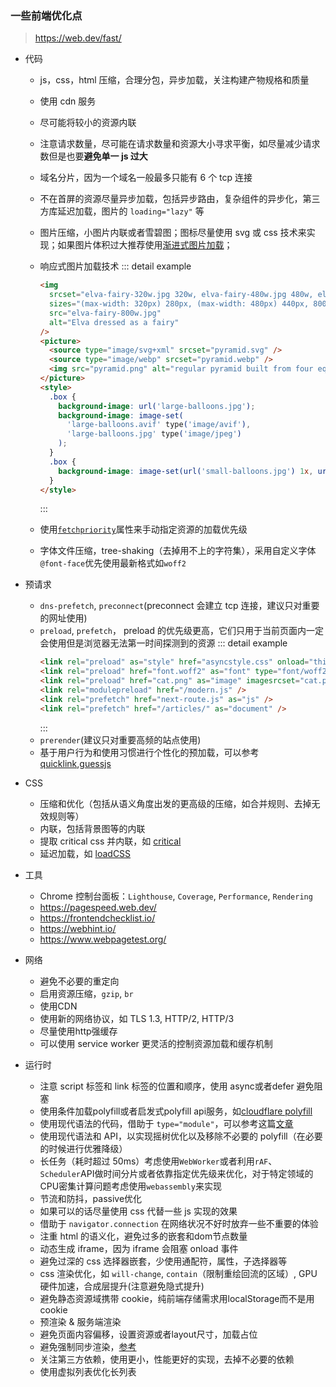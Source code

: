 ### 一些前端优化点

> https://web.dev/fast/

- 代码

  - js，css，html 压缩，合理分包，异步加载，关注构建产物规格和质量
  - 使用 cdn 服务
  - 尽可能将较小的资源内联
  - 注意请求数量，尽可能在请求数量和资源大小寻求平衡，如尽量减少请求数但是也要**避免单一 js 过大**
  - 域名分片，因为一个域名一般最多只能有 6 个 tcp 连接
  - 不在首屏的资源尽量异步加载，包括异步路由，复杂组件的异步化，第三方库延迟加载，图片的 `loading="lazy"` 等
  - 图片压缩，小图片内联或者雪碧图；图标尽量使用 svg 或 css 技术来实现；如果图片体积过大推荐使用[渐进式图片加载](https://akarin.dev/2021/11/04/progressive-image-loading/)；
  - 响应式图片加载技术
    ::: detail example

    ```html
    <img
      srcset="elva-fairy-320w.jpg 320w, elva-fairy-480w.jpg 480w, elva-fairy-800w.jpg 800w"
      sizes="(max-width: 320px) 280px, (max-width: 480px) 440px, 800px"
      src="elva-fairy-800w.jpg"
      alt="Elva dressed as a fairy"
    />
    <picture>
      <source type="image/svg+xml" srcset="pyramid.svg" />
      <source type="image/webp" srcset="pyramid.webp" />
      <img src="pyramid.png" alt="regular pyramid built from four equilateral triangles" />
    </picture>
    <style>
      .box {
        background-image: url('large-balloons.jpg');
        background-image: image-set(
          'large-balloons.avif' type('image/avif'),
          'large-balloons.jpg' type('image/jpeg')
        );
      }
      .box {
        background-image: image-set(url('small-balloons.jpg') 1x, url('large-balloons.jpg') 2x);
      }
    </style>
    ```

    :::

  - 使用[`fetchpriority`](https://web.dev/priority-hints/)属性来手动指定资源的加载优先级
  - 字体文件压缩，tree-shaking（去掉用不上的字符集），采用自定义字体`@font-face`优先使用最新格式如`woff2`

- 预请求

  - `dns-prefetch`, `preconnect`(preconnect 会建立 tcp 连接，建议只对重要的网址使用)
  - `preload`, `prefetch`， preload 的优先级更高，它们只用于当前页面内一定会使用但是浏览器无法第一时间探测到的资源
    ::: detail example
    ```html
    <link rel="preload" as="style" href="asyncstyle.css" onload="this.rel='stylesheet'" />
    <link rel="preload" href="font.woff2" as="font" type="font/woff2" crossorigin />
    <link rel="preload" href="cat.png" as="image" imagesrcset="cat.png 1x, cat-2x.png 2x" />
    <link rel="modulepreload" href="/modern.js" />
    <link rel="prefetch" href="next-route.js" as="js" />
    <link rel="prefetch" href="/articles/" as="document" />
    ```
    :::
  - `prerender`(建议只对重要高频的站点使用)
  - 基于用户行为和使用习惯进行个性化的预加载，可以参考 [quicklink](https://github.com/GoogleChromeLabs/quicklink),[guessjs](https://github.com/guess-js/guess)

- CSS

  - 压缩和优化（包括从语义角度出发的更高级的压缩，如合并规则、去掉无效规则等）
  - 内联，包括背景图等的内联
  - 提取 critical css 并内联，如 [critical](https://github.com/addyosmani/critical)
  - 延迟加载，如 [loadCSS](https://github.com/filamentgroup/loadCSS)

- 工具

  - Chrome 控制台面板：`Lighthouse`, `Coverage`, `Performance`, `Rendering`
  - https://pagespeed.web.dev/
  - https://frontendchecklist.io/
  - https://webhint.io/
  - https://www.webpagetest.org/

- 网络

  - 避免不必要的重定向
  - 启用资源压缩，`gzip`, `br`
  - 使用CDN
  - 使用新的网络协议，如 TLS 1.3, HTTP/2, HTTP/3
  - 尽量使用http强缓存
  - 可以使用 service worker 更灵活的控制资源加载和缓存机制

- 运行时

  - 注意 script 标签和 link 标签的位置和顺序，使用 async或者defer 避免阻塞
  - 使用条件加载polyfill或者启发式polyfill api服务，如[cloudflare polyfill](https://cdnjs.cloudflare.com/polyfill/)
  - 使用现代语法的代码，借助于 `type="module"`，可以参考这篇[文章](https://jasonformat.com/modern-script-loading/)
  - 使用现代语法和 API，以实现摇树优化以及移除不必要的 polyfill（在必要的时候进行优雅降级）
  - 长任务（耗时超过 50ms）考虑使用`WebWorker`或者利用`rAF`、`Scheduler`API做时间分片或者依靠指定优先级来优化，对于特定领域的CPU密集计算问题考虑使用`webassembly`来实现
  - 节流和防抖，passive优化
  - 如果可以的话尽量使用 css 代替一些 js 实现的效果
  - 借助于 `navigator.connection` 在网络状况不好时放弃一些不重要的体验
  - 注重 html 的语义化，避免过多的嵌套和dom节点数量
  - 动态生成 iframe，因为 iframe 会阻塞 onload 事件
  - 避免过深的 css 选择器嵌套，少使用通配符，属性，子选择器等
  - css 渲染优化，如 `will-change`, `contain`（限制重绘回流的区域）, GPU 硬件加速，合成层提升(注意避免隐式提升)
  - 避免静态资源域携带 cookie，纯前端存储需求用localStorage而不是用cookie
  - 预渲染 & 服务端渲染
  - 避免页面内容偏移，设置资源或者layout尺寸，加载占位
  - 避免强制同步渲染，[参考](https://web.dev/articles/avoid-large-complex-layouts-and-layout-thrashing?hl=zh-cn#%E9%81%BF%E5%85%8D%E5%BC%BA%E5%88%B6%E5%90%8C%E6%AD%A5%E5%B8%83%E5%B1%80)
  - 关注第三方依赖，使用更小，性能更好的实现，去掉不必要的依赖
  - 使用虚拟列表优化长列表
